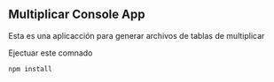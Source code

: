 ## Multiplicar Console App

Esta es una aplicacción para generar archivos de tablas de multiplicar

Ejectuar este comnado

```
npm install
```